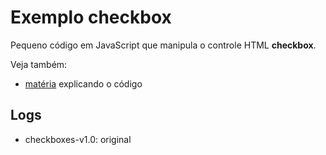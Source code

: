Exemplo checkbox
===


Pequeno código em JavaScript que manipula o controle HTML __checkbox__.

Veja também:

- [matéria](http://www.devfuria.com.br/javascript/forms/checkbox-checked/) explicando o código


Logs
---

- checkboxes-v1.0: original
